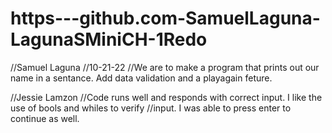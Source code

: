 # https---github.com-SamuelLaguna-LagunaSMiniCH-1Redo
//Samuel Laguna
//10-21-22
//We are to make a program that prints out our name in a sentance. Add data validation and a playagain feture.

//Jessie Lamzon
//Code runs well and responds with correct input.  I like the use of bools and whiles to verify 
//input.  I was able to press enter to continue as well.

